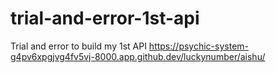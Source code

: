 # trial-and-error-1st-api
Trial and error to build my 1st API
https://psychic-system-g4pv6xpgjvg4fv5vj-8000.app.github.dev/luckynumber/aishu/
